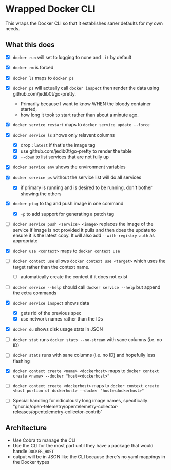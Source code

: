 # Wrapped Docker CLI

This wraps the Docker CLI so that it establishes saner defaults for my own needs.

## What this does

- [x] `docker run` will set to logging to none and `-it` by default

- [x] `docker rm` is forced
- [x] `docker ls` maps to `docker ps`
- [x] `docker ps` will actually call `docker inspect` then render the data using github.com/jedib0t/go-pretty.
  - Primarily because I want to know WHEN the bloody container started,
  - how long it took to start rather than about a minute ago.
- [x] `docker service restart` maps to `docker service update --force`
- [x] `docker service ls` shows only relavent columns
  - [x] drop `:latest` if that's the image tag
  - [x] use github.com/jedib0t/go-pretty to render the table
  - [x] `--down` to list services that are not fully up
- [x] `docker service env` shows the environment variables
- [x] `docker service ps` without the service list will do all services
  - [x] if primary is running and is desired to be running, don't bother showing the others
- [x] `docker ptag` to tag and push image in one command

  - [x] `-p` to add support for generating a patch tag

- [ ] `docker service push <service> <image>` replaces the image of the service if image is not provided it pulls and then does the update to ensure it is the latest copy. It will also add `--with-registry-auth` as appropriate

- [x] `docker use <context>` maps to `docker context use`
- [ ] `docker context use` allows `docker context use <target>` which uses the target rather than the context name.
  - [ ] automatically create the context if it does not exist
- [ ] `docker service --help` should call `docker service --help` but append the extra commands
- [x] `docker service inspect` shows data
  - [x] gets rid of the previous spec
  - [x] use network names rather than the IDs
- [x] `docker du` shows disk usage stats in JSON
- [ ] `docker stat` runs `docker stats --no-stream` with sane columns (i.e. no ID)
- [ ] `docker stats` runs with sane columns (i.e. no ID) and hopefully less flashing
- [x] `docker context create <name> <dockerhost>` maps to `docker context create <name> --docker "host=<dockerhost>"`
- [ ] `docker context create <dockerhost>` maps to `docker context create <host portion of dockerhost> --docker "host=<dockerhost>"`
- [ ] Special handling for ridiculously long image names, specifically "ghcr.io/open-telemetry/opentelemetry-collector-releases/opentelemetry-collector-contrib"

## Architecture

- Use Cobra to manage the CLI
- Use the CLI for the most part until they have a package that would handle `DOCKER_HOST`
- output will be in JSON like the CLI because there's no yaml mappings in the Docker types
